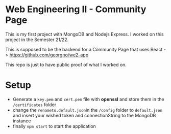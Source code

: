 # Web Engineering II - Community Page

This is my first project with MongoDB and Nodejs Express. I worked on this project in the Semester 21/22.

This is supposed to be the backend for a Community Page that uses React -> https://github.com/georgno/we2-app

This repo is just to have public proof of what I worked on. 


# Setup

- Generate a `key.pem` and `cert.pem` file with **openssl** and store them in the `/certificates` folder
- change the `renameto.default.json`in the `/config` folder to `default.json` and insert your wished token and connectionString to the MongoDB instance
- finally `npm start` to start the application